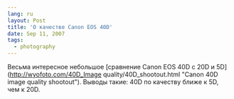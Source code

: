 ```yaml
---
lang: ru
layout: Post
title: 'О качестве Canon EOS 40D'
date: Sep 11, 2007
tags:
  - photography
---
```


Весьма интересное небольшое [сравнение Canon EOS 40D с 20D и 5D](http://wyofoto.com/40D_Image quality/40D_shootout.html "Canon 40D image quality shootout"). Выводы такие: 40D по качеству ближе к 5D, чем к 20D.
